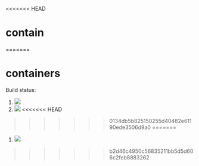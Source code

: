 <<<<<<< HEAD
# contain
=======
# containers

Build status:

1. [![](https://github.com/gait-nairn/contain/workflows/tests-fibonacci/badge.svg)](https://github.com/gait-nairn/contain/actions?query=workflow%3Atests-fibonacci)
1. [![](https://github.com/gait-nairn/contain/workflows/tests-range/badge.svg)](https://github.com/gait-nairn/contain/actions?query=workflow%3Atests-range)
<<<<<<< HEAD
>>>>>>> 0134db5b825150255d40482e61190ede3506d9a0
=======
1. [![](https://github.com/gait-nairn/contain/workflows/tests-unicode/badge.svg)](https://github.com/gait-nairn/contain/actions?query=workflow%3Atests-unicode)
>>>>>>> b2d46c4950c56835211bb5d5d606c2feb8883262

